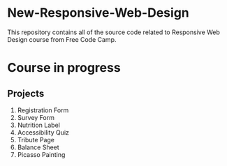 # New-Responsive-Web-Design
This repository contains all of the source code related to Responsive Web Design course from Free Code Camp.

# Course in progress 

## Projects

1. Registration Form
2. Survey Form
3. Nutrition Label
4. Accessibility Quiz
5. Tribute Page
6. Balance Sheet
7. Picasso Painting
   